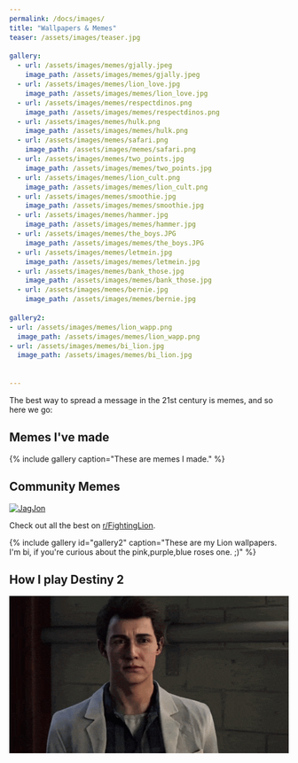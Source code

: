 ```yaml
---
permalink: /docs/images/
title: "Wallpapers & Memes"
teaser: /assets/images/teaser.jpg

gallery:
  - url: /assets/images/memes/gjally.jpeg
    image_path: /assets/images/memes/gjally.jpeg
  - url: /assets/images/memes/lion_love.jpg
    image_path: /assets/images/memes/lion_love.jpg
  - url: /assets/images/memes/respectdinos.png
    image_path: /assets/images/memes/respectdinos.png
  - url: /assets/images/memes/hulk.png
    image_path: /assets/images/memes/hulk.png
  - url: /assets/images/memes/safari.png
    image_path: /assets/images/memes/safari.png
  - url: /assets/images/memes/two_points.jpg
    image_path: /assets/images/memes/two_points.jpg
  - url: /assets/images/memes/lion_cult.png
    image_path: /assets/images/memes/lion_cult.png
  - url: /assets/images/memes/smoothie.jpg
    image_path: /assets/images/memes/smoothie.jpg
  - url: /assets/images/memes/hammer.jpg
    image_path: /assets/images/memes/hammer.jpg
  - url: /assets/images/memes/the_boys.JPG
    image_path: /assets/images/memes/the_boys.JPG
  - url: /assets/images/memes/letmein.jpg
    image_path: /assets/images/memes/letmein.jpg
  - url: /assets/images/memes/bank_those.jpg
    image_path: /assets/images/memes/bank_those.jpg
  - url: /assets/images/memes/bernie.jpg
    image_path: /assets/images/memes/bernie.jpg

gallery2:
- url: /assets/images/memes/lion_wapp.png
  image_path: /assets/images/memes/lion_wapp.png
- url: /assets/images/memes/bi_lion.jpg
  image_path: /assets/images/memes/bi_lion.jpg


---
```


The best way to spread a message in the 21st century is memes, and so here we go:

## Memes I've made

{% include gallery caption="These are memes I made." %}

## Community Memes

[![JagJon](https://i.redd.it/8xn4zaihuyy31.png)](https://www.reddit.com/r/FightingLion/comments/dx1g90/only_in_dreams/)

Check out all the best on [r/FightingLion](https://www.reddit.com/r/FightingLion/top/?t=all).

{% include gallery id="gallery2" caption="These are my Lion wallpapers. I'm bi, if you're curious about the pink,purple,blue roses one. ;)" %}

## How I play Destiny 2

![nut](/assets/images/memes/fighting_nut.gif)
